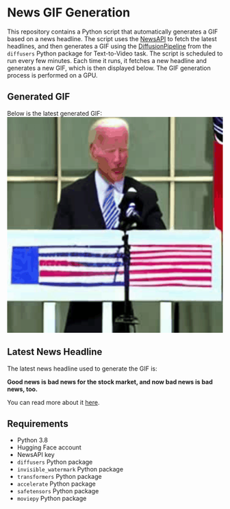 # News GIF Generation
This repository contains a Python script that automatically generates a GIF based on a news headline. The script uses the [NewsAPI](https://newsapi.org/) to fetch the latest headlines, and then generates a GIF using the [DiffusionPipeline](https://github.com/huggingface/diffusers) from the `diffusers` Python package for Text-to-Video task.
The script is scheduled to run every few minutes. Each time it runs, it fetches a new headline and generates a new GIF, which is then displayed below. The GIF generation process is performed on a GPU.

## Generated GIF
Below is the latest generated GIF:
![Generated GIF](output.gif?raw=true&v=1695917382)

## Latest News Headline
The latest news headline used to generate the GIF is:

**Good news is bad news for the stock market, and now bad news is bad news, too.**

You can read more about it [here](https://www.marketwatch.com/story/the-stock-market-cant-catch-a-break-good-news-is-bad-news-and-now-bad-news-is-bad-news-too-fe9d8183).

## Requirements
- Python 3.8
- Hugging Face account
- NewsAPI key
- `diffusers` Python package
- `invisible_watermark` Python package
- `transformers` Python package
- `accelerate` Python package
- `safetensors` Python package
- `moviepy` Python package
